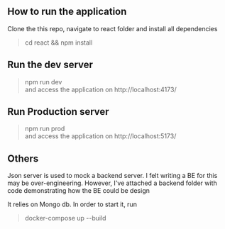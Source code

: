## How to run the application 
Clone the this repo, navigate to react folder and install all dependencies

> cd react && npm install 

## Run the dev server 
> npm run dev  
and access the application on 
>    http://localhost:4173/

## Run Production server 

> npm run prod  
and access the application on 
>    http://localhost:5173/

## Others 
Json server is used to mock a backend server. I felt writing a BE for this may be over-engineering. However, I've attached a backend folder with code demonstrating how the BE could be design 

It relies on Mongo db. In order to start it, run 
> docker-compose up --build

